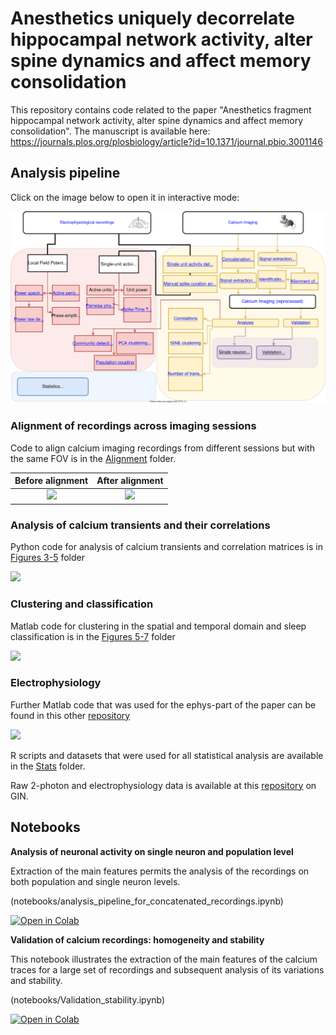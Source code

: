 # Anesthetics uniquely decorrelate hippocampal network activity, alter spine dynamics and affect memory consolidation

This repository contains code related to the paper "Anesthetics fragment hippocampal network activity, alter spine dynamics and affect memory consolidation".
The manuscript is available here: https://journals.plos.org/plosbiology/article?id=10.1371/journal.pbio.3001146

## Analysis pipeline

Click on the image below to open it in interactive mode: 

[<img src="Yang_Chini_software.svg">](https://mchini.github.io/Yang_Chini_et_al/Yang_Chini_software.html)

### Alignment of recordings across imaging sessions

Code to align calcium imaging recordings from different sessions but with the same FOV is in the [Alignment](https://github.com/mchini/Yang_Chini_et_al/tree/master/Alignment%20Scripts%20(Python)) folder.

Before alignment             |  After alignment
:-------------------------:|:-------------------------:
![](no_alignment.gif)  |  ![](with_alignment.gif)


### Analysis of calcium transients and their correlations

Python code for analysis of calcium transients and correlation matrices is in [Figures 3-5](https://github.com/mchini/Yang_Chini_et_al/tree/master/Figures%203-5%20(Python)) folder

![](correlations_small.png)

### Clustering and classification

Matlab code for clustering in the spatial and temporal domain and sleep classification is in the [Figures 5-7](https://github.com/mchini/Yang_Chini_et_al/tree/master/Figures%205-7%20(MATLAB)) folder

![](clustering.png)

### Electrophysiology

Further Matlab code that was used for the ephys-part of the paper can be found in this other [repository](https://github.com/mchini/HanganuOpatzToolbox)

![](ephys_small.png)

R scripts and datasets that were used for all statistical analysis are available in the [Stats](https://github.com/mchini/Yang_Chini_et_al/tree/master/Stats%20(R)) folder.

Raw 2-photon and electrophysiology data is available at this [repository](https://gin.g-node.org/SW_lab/Anesthesia_CA1/) on GIN.

## Notebooks

**Analysis of neuronal activity on single neuron and population level**

Extraction of the main features permits the analysis of the recordings on both population and single neuron levels.
 
(notebooks/analysis_pipeline_for_concatenated_recordings.ipynb)

[![Open in Colab](https://colab.research.google.com/assets/colab-badge.svg)](https://colab.research.google.com/github/mchini/Yang_Chini_et_al/blob/master/notebooks/analysis_pipeline_for_concatenated_recordings.ipynb)

**Validation of calcium recordings: homogeneity and stability**

This notebook illustrates the extraction of the main features of the calcium traces for a large set of recordings and subsequent analysis of its variations and stability.    

(notebooks/Validation_stability.ipynb)

[![Open in Colab](https://colab.research.google.com/assets/colab-badge.svg)](https://colab.research.google.com/github/mchini/Yang_Chini_et_al/blob/master/notebooks/Validation_stability.ipynb)
